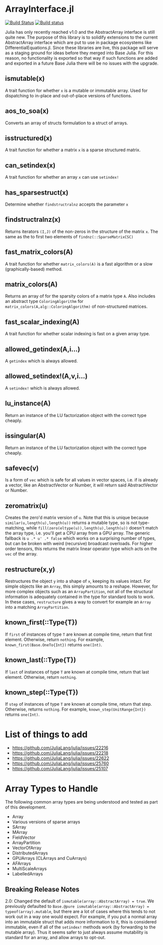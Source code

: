 # ArrayInterface.jl

[![Build Status](https://travis-ci.org/JuliaDiffEq/ArrayInterface.jl.svg?branch=master)](https://travis-ci.org/JuliaDiffEq/ArrayInterface.jl)
[![Build status](https://ci.appveyor.com/api/projects/status/s4vnsj386dyyv655?svg=true)](https://ci.appveyor.com/project/ChrisRackauckas/arrayinterface-jl)

Julia has only recently reached v1.0 and the AbstractArray interface is still
quite new. The purpose of this library is to solidify extensions to the current
AbstractArray interface which are put to use in package ecosystems like
DifferentialEquations.jl. Since these libraries are live, this package will
serve as a staging ground for ideas before they merged into Base Julia. For this
reason, no functionality is exported so that way if such functions are added
and exported in a future Base Julia there will be no issues with the upgrade.

## ismutable(x)

A trait function for whether `x` is a mutable or immutable array. Used for
dispatching to in-place and out-of-place versions of functions.

## aos_to_soa(x)

Converts an array of structs formulation to a struct of arrays.

## isstructured(x)

A trait function for whether a matrix `x` is a sparse structured matrix.

## can_setindex(x)

A trait function for whether an array `x` can use `setindex!`

## has_sparsestruct(x)

Determine whether `findstructralnz` accepts the parameter `x`

## findstructralnz(x)

Returns iterators `(I,J)` of the non-zeros in the structure of the matrix `x`.
The same as the to first two elements of `findnz(::SparseMatrixCSC)`

## fast_matrix_colors(A)

A trait function for whether `matrix_colors(A)` is a fast algorithm or a slow
(graphically-based) method.

## matrix_colors(A)

Returns an array of for the sparsity colors of a matrix type `A`. Also includes
an abstract type `ColoringAlgorithm` for `matrix_colors(A,alg::ColoringAlgorithm)`
of non-structured matrices.

## fast_scalar_indexing(A)

A trait function for whether scalar indexing is fast on a given array type.

## allowed_getindex(A,i...)

A `getindex` which is always allowed.

## allowed_setindex!(A,v,i...)

A `setindex!` which is always allowed.

## lu_instance(A)

Return an instance of the LU factorization object with the correct type
cheaply.

## issingular(A)

Return an instance of the LU factorization object with the correct type cheaply.

## safevec(v)

Is a form of `vec` which is safe for all values in vector spaces, i.e. if
is already a vector, like an AbstractVector or Number, it will return said
AbstractVector or Number.

## zeromatrix(u)

Creates the zero'd matrix version of `u`. Note that this is unique because
`similar(u,length(u),length(u))` returns a mutable type, so is not type-matching,
while `fill(zero(eltype(u)),length(u),length(u))` doesn't match the array type,
i.e. you'll get a CPU array from a GPU array. The generic fallback is
`u .* u' .* false` which works on a surprising number of types, but can be broken
with weird (recursive) broadcast overloads. For higher order tensors, this
returns the matrix linear operator type which acts on the `vec` of the array.

## restructure(x,y)

Restructures the object `y` into a shape of `x`, keeping its values intact. For
simple objects like an `Array`, this simply amounts to a reshape. However, for
more complex objects such as an `ArrayPartition`, not all of the structural
information is adequately contained in the type for standard tools to work. In
these cases, `restructure` gives a way to convert for example an `Array` into
a matching `ArrayPartition`.

## known_first(::Type{T})

If `first` of instances of type `T` are known at compile time, return that first
element. Otherwise, return `nothing`. For example, `known_first(Base.OneTo{Int})`
returns `one(Int)`.

## known_last(::Type{T})

If `last` of instances of type `T` are known at compile time, return that
last element. Otherwise, return `nothing`.

## known_step(::Type{T})

If `step` of instances of type `T` are known at compile time, return that step.
Otherwise, returns `nothing`. For example, `known_step(UnitRange{Int})` returns
`one(Int)`.

# List of things to add

- https://github.com/JuliaLang/julia/issues/22216
- https://github.com/JuliaLang/julia/issues/22218
- https://github.com/JuliaLang/julia/issues/22622
- https://github.com/JuliaLang/julia/issues/25760
- https://github.com/JuliaLang/julia/issues/25107

# Array Types to Handle

The following common array types are being understood and tested as part of this
development.

- Array
- Various versions of sparse arrays
- SArray
- MArray
- FieldVector
- ArrayPartition
- VectorOfArray
- DistributedArrays
- GPUArrays (CLArrays and CuArrays)
- AFArrays
- MultiScaleArrays
- LabelledArrays

## Breaking Release Notes

2.0: Changed the default of `ismutable(array::AbstractArray) = true`. We previously defaulted to
`Base.@pure ismutable(array::AbstractArray) = typeof(array).mutable`, but there are a lot of cases
where this tends to not work out in a way one would expect. For example, if you put a normal array
into an immutable struct that adds more information to it, this is considered immutable, even if
all of the `setindex!` methods work (by forwarding to the mutable array). Thus it seems safer to just
always assume mutability is standard for an array, and allow arrays to opt-out.
